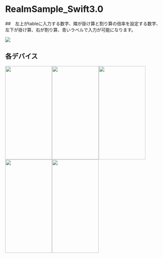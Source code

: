 # RealmSample_Swift3.0

##　左上がtableに入力する数字、隣が掛け算と割り算の倍率を設定する数字、左下が掛け算、右が割り算、青いラベルで入力が可能になります。

![](https://github.com/daisukenagata/RealmSample_Swift3.0/blob/master/realmTableview.gif?raw=truewidth="200"height="350")

## 各デバイス



<img src="https://github.com/daisukenagata/RealmSample_Swift3.0/blob/master/1.png?raw=true" width="150" height="300"><img src="https://github.com/daisukenagata/RealmSample_Swift3.0/blob/master/2.png?raw=true" width="150" height="300"><img src="https://github.com/daisukenagata/RealmSample_Swift3.0/blob/master/3.png?raw=true" width="150" height="300"><img src="https://github.com/daisukenagata/RealmSample_Swift3.0/blob/master/4.png?raw=true" width="150" height="300"><img src="https://github.com/daisukenagata/RealmSample_Swift3.0/blob/master/5.png?raw=true" width="150" height="300">





